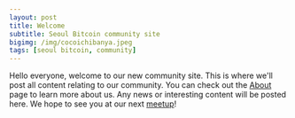 ```yaml
---
layout: post
title: Welcome
subtitle: Seoul Bitcoin community site
bigimg: /img/cocoichibanya.jpeg
tags: [seoul bitcoin, community]
---
```


Hello everyone, welcome to our new community site. This is where we'll post all content relating to our community. You can check out the [About](/aboutus) page to learn more about us. Any news or interesting content will be posted here. We hope to see you at our next [meetup](https://www.meetup.com/seoulbitcoin)!